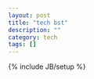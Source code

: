 ```yaml
---
layout: post
title: "tech bst"
description: ""
category: tech
tags: []
---
```

{% include JB/setup %}
